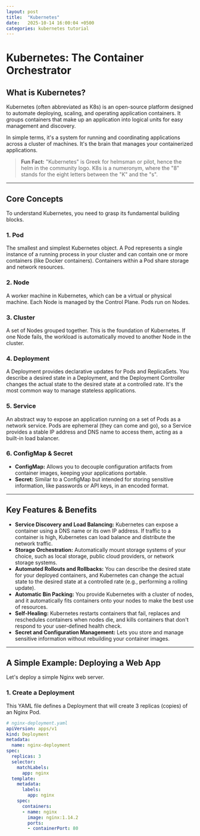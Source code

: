 ```yaml
---
layout: post
title:  "Kubernetes"
date:   2025-10-14 16:00:04 +0500
categories: kubernetes tutorial
---
```

# Kubernetes: The Container Orchestrator

## What is Kubernetes?

Kubernetes (often abbreviated as K8s) is an open-source platform designed to automate deploying, scaling, and operating application containers. It groups containers that make up an application into logical units for easy management and discovery.

In simple terms, it's a system for running and coordinating applications across a cluster of machines. It's the brain that manages your containerized applications.

> **Fun Fact:** "Kubernetes" is Greek for helmsman or pilot, hence the helm in the community logo. K8s is a numeronym, where the "8" stands for the eight letters between the "K" and the "s".

---

## Core Concepts

To understand Kubernetes, you need to grasp its fundamental building blocks.

### 1. Pod
The smallest and simplest Kubernetes object. A Pod represents a single instance of a running process in your cluster and can contain one or more containers (like Docker containers). Containers within a Pod share storage and network resources.

### 2. Node
A worker machine in Kubernetes, which can be a virtual or physical machine. Each Node is managed by the Control Plane. Pods run on Nodes.

### 3. Cluster
A set of Nodes grouped together. This is the foundation of Kubernetes. If one Node fails, the workload is automatically moved to another Node in the cluster.

### 4. Deployment
A Deployment provides declarative updates for Pods and ReplicaSets. You describe a desired state in a Deployment, and the Deployment Controller changes the actual state to the desired state at a controlled rate. It's the most common way to manage stateless applications.

### 5. Service
An abstract way to expose an application running on a set of Pods as a network service. Pods are ephemeral (they can come and go), so a Service provides a stable IP address and DNS name to access them, acting as a built-in load balancer.

### 6. ConfigMap & Secret
*   **ConfigMap:** Allows you to decouple configuration artifacts from container images, keeping your applications portable.
*   **Secret:** Similar to a ConfigMap but intended for storing sensitive information, like passwords or API keys, in an encoded format.

---

## Key Features & Benefits

*   **Service Discovery and Load Balancing:** Kubernetes can expose a container using a DNS name or its own IP address. If traffic to a container is high, Kubernetes can load balance and distribute the network traffic.
*   **Storage Orchestration:** Automatically mount storage systems of your choice, such as local storage, public cloud providers, or network storage systems.
*   **Automated Rollouts and Rollbacks:** You can describe the desired state for your deployed containers, and Kubernetes can change the actual state to the desired state at a controlled rate (e.g., performing a rolling update).
*   **Automatic Bin Packing:** You provide Kubernetes with a cluster of nodes, and it automatically fits containers onto your nodes to make the best use of resources.
*   **Self-Healing:** Kubernetes restarts containers that fail, replaces and reschedules containers when nodes die, and kills containers that don't respond to your user-defined health check.
*   **Secret and Configuration Management:** Lets you store and manage sensitive information without rebuilding your container images.

---

## A Simple Example: Deploying a Web App

Let's deploy a simple Nginx web server.

### 1. Create a Deployment
This YAML file defines a Deployment that will create 3 replicas (copies) of an Nginx Pod.

```yaml
# nginx-deployment.yaml
apiVersion: apps/v1
kind: Deployment
metadata:
  name: nginx-deployment
spec:
  replicas: 3
  selector:
    matchLabels:
      app: nginx
  template:
    metadata:
      labels:
        app: nginx
    spec:
      containers:
      - name: nginx
        image: nginx:1.14.2
        ports:
        - containerPort: 80